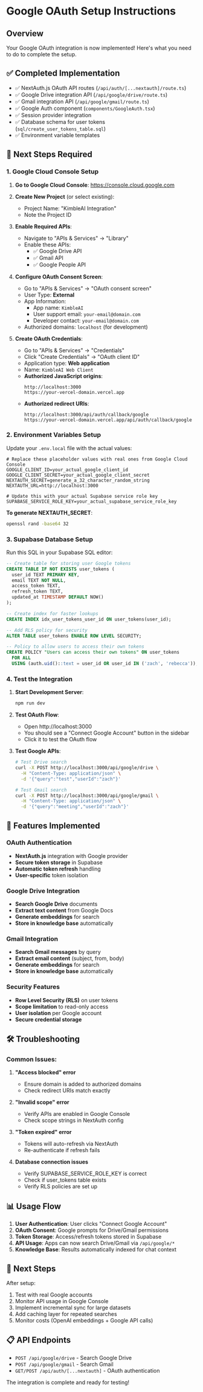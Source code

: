 # Google OAuth Setup Instructions

## Overview
Your Google OAuth integration is now implemented! Here's what you need to do to complete the setup.

## ✅ Completed Implementation
- ✅ NextAuth.js OAuth API routes (`/api/auth/[...nextauth]/route.ts`)
- ✅ Google Drive integration API (`/api/google/drive/route.ts`)
- ✅ Gmail integration API (`/api/google/gmail/route.ts`)
- ✅ Google Auth component (`components/GoogleAuth.tsx`)
- ✅ Session provider integration
- ✅ Database schema for user tokens (`sql/create_user_tokens_table.sql`)
- ✅ Environment variable templates

## 🚀 Next Steps Required

### 1. Google Cloud Console Setup

1. **Go to Google Cloud Console**: https://console.cloud.google.com
2. **Create New Project** (or select existing):
   - Project Name: "KimbleAI Integration"
   - Note the Project ID

3. **Enable Required APIs**:
   - Navigate to "APIs & Services" → "Library"
   - Enable these APIs:
     - ✅ Google Drive API
     - ✅ Gmail API
     - ✅ Google People API

4. **Configure OAuth Consent Screen**:
   - Go to "APIs & Services" → "OAuth consent screen"
   - User Type: **External**
   - App Information:
     - App name: `KimbleAI`
     - User support email: `your-email@domain.com`
     - Developer contact: `your-email@domain.com`
   - Authorized domains: `localhost` (for development)

5. **Create OAuth Credentials**:
   - Go to "APIs & Services" → "Credentials"
   - Click "Create Credentials" → "OAuth client ID"
   - Application type: **Web application**
   - Name: `KimbleAI Web Client`
   - **Authorized JavaScript origins**:
     ```
     http://localhost:3000
     https://your-vercel-domain.vercel.app
     ```
   - **Authorized redirect URIs**:
     ```
     http://localhost:3000/api/auth/callback/google
     https://your-vercel-domain.vercel.app/api/auth/callback/google
     ```

### 2. Environment Variables Setup

Update your `.env.local` file with the actual values:

```env
# Replace these placeholder values with real ones from Google Cloud Console
GOOGLE_CLIENT_ID=your_actual_google_client_id
GOOGLE_CLIENT_SECRET=your_actual_google_client_secret
NEXTAUTH_SECRET=generate_a_32_character_random_string
NEXTAUTH_URL=http://localhost:3000

# Update this with your actual Supabase service role key
SUPABASE_SERVICE_ROLE_KEY=your_actual_supabase_service_role_key
```

**To generate NEXTAUTH_SECRET**:
```bash
openssl rand -base64 32
```

### 3. Supabase Database Setup

Run this SQL in your Supabase SQL editor:

```sql
-- Create table for storing user Google tokens
CREATE TABLE IF NOT EXISTS user_tokens (
  user_id TEXT PRIMARY KEY,
  email TEXT NOT NULL,
  access_token TEXT,
  refresh_token TEXT,
  updated_at TIMESTAMP DEFAULT NOW()
);

-- Create index for faster lookups
CREATE INDEX idx_user_tokens_user_id ON user_tokens(user_id);

-- Add RLS policy for security
ALTER TABLE user_tokens ENABLE ROW LEVEL SECURITY;

-- Policy to allow users to access their own tokens
CREATE POLICY "Users can access their own tokens" ON user_tokens
  FOR ALL
  USING (auth.uid()::text = user_id OR user_id IN ('zach', 'rebecca'));
```

### 4. Test the Integration

1. **Start Development Server**:
   ```bash
   npm run dev
   ```

2. **Test OAuth Flow**:
   - Open http://localhost:3000
   - You should see a "Connect Google Account" button in the sidebar
   - Click it to test the OAuth flow

3. **Test Google APIs**:
   ```bash
   # Test Drive search
   curl -X POST http://localhost:3000/api/google/drive \
     -H "Content-Type: application/json" \
     -d '{"query":"test","userId":"zach"}'

   # Test Gmail search
   curl -X POST http://localhost:3000/api/google/gmail \
     -H "Content-Type: application/json" \
     -d '{"query":"meeting","userId":"zach"}'
   ```

## 🔧 Features Implemented

### OAuth Authentication
- **NextAuth.js** integration with Google provider
- **Secure token storage** in Supabase
- **Automatic token refresh** handling
- **User-specific** token isolation

### Google Drive Integration
- **Search Google Drive** documents
- **Extract text content** from Google Docs
- **Generate embeddings** for search
- **Store in knowledge base** automatically

### Gmail Integration
- **Search Gmail messages** by query
- **Extract email content** (subject, from, body)
- **Generate embeddings** for search
- **Store in knowledge base** automatically

### Security Features
- **Row Level Security (RLS)** on user tokens
- **Scope limitation** to read-only access
- **User isolation** per Google account
- **Secure credential storage**

## 🛠️ Troubleshooting

### Common Issues:

1. **"Access blocked" error**
   - Ensure domain is added to authorized domains
   - Check redirect URIs match exactly

2. **"Invalid scope" error**
   - Verify APIs are enabled in Google Console
   - Check scope strings in NextAuth config

3. **"Token expired" error**
   - Tokens will auto-refresh via NextAuth
   - Re-authenticate if refresh fails

4. **Database connection issues**
   - Verify SUPABASE_SERVICE_ROLE_KEY is correct
   - Check if user_tokens table exists
   - Verify RLS policies are set up

## 📊 Usage Flow

1. **User Authentication**: User clicks "Connect Google Account"
2. **OAuth Consent**: Google prompts for Drive/Gmail permissions
3. **Token Storage**: Access/refresh tokens stored in Supabase
4. **API Usage**: Apps can now search Drive/Gmail via `/api/google/*`
5. **Knowledge Base**: Results automatically indexed for chat context

## 🔄 Next Steps

After setup:
1. Test with real Google accounts
2. Monitor API usage in Google Console
3. Implement incremental sync for large datasets
4. Add caching layer for repeated searches
5. Monitor costs (OpenAI embeddings + Google API calls)

## 📋 API Endpoints

- `POST /api/google/drive` - Search Google Drive
- `POST /api/google/gmail` - Search Gmail
- `GET/POST /api/auth/[...nextauth]` - OAuth authentication

The integration is complete and ready for testing!